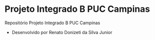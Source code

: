 # Projeto Integrado B PUC Campinas
Repositório Projeto Integrado B PUC Campinas

- Desenvolvido por Renato Donizeti da Silva Junior
